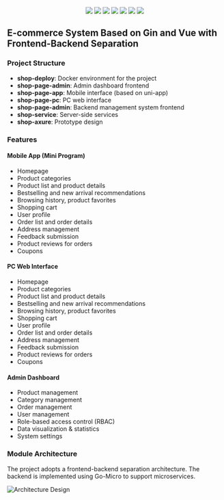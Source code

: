 <div align=center>
<img src="https://img.shields.io/badge/element--ui-2.12.0-green"/>   
<img src="https://img.shields.io/badge/golang-1.15-blue"/>   
<img src="https://img.shields.io/badge/gin-1.10-red"/>   
<img src="https://img.shields.io/badge/gomicro-3.5-red"/>   
<img src="https://img.shields.io/badge/vue-2.0-blue"/>   
<img src="https://img.shields.io/badge/docker-2.0-blue"/>   
<img src="https://img.shields.io/badge/redis-6.0-red"/>   
</div>

## E-commerce System Based on Gin and Vue with Frontend-Backend Separation

### Project Structure

- **shop-deploy**: Docker environment for the project
- **shop-page-admin**: Admin dashboard frontend
- **shop-page-app**: Mobile interface (based on uni-app)
- **shop-page-pc**: PC web interface
- **shop-page-admin**: Backend management system frontend
- **shop-service**: Server-side services
- **shop-axure**: Prototype design

### Features

#### Mobile App (Mini Program)

- Homepage
- Product categories
- Product list and product details
- Bestselling and new arrival recommendations
- Browsing history, product favorites
- Shopping cart
- User profile
- Order list and order details
- Address management
- Feedback submission
- Product reviews for orders
- Coupons

#### PC Web Interface

- Homepage
- Product categories
- Product list and product details
- Bestselling and new arrival recommendations
- Browsing history, product favorites
- Shopping cart
- User profile
- Order list and order details
- Address management
- Feedback submission
- Product reviews for orders
- Coupons

#### Admin Dashboard

- Product management
- Category management
- Order management
- User management
- Role-based access control (RBAC)
- Data visualization & statistics
- System settings

### Module Architecture

The project adopts a frontend-backend separation architecture. The backend is implemented using Go-Micro to support microservices.

![Architecture Design](./design.png)
